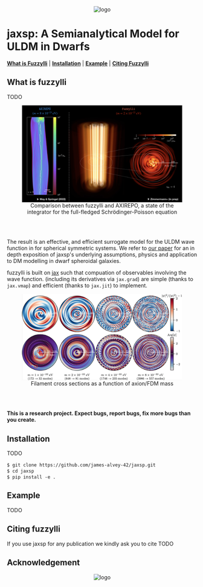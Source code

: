 <div align="center">
<img
src="https://github.com/james-alvey-42/jaxsp/blob/67be7bc188841bdf2bed02e72659245f0a2b2a1b/images/logo.png" alt="logo" width="150"></img>
</div>

# jaxsp: A Semianalytical Model for ULDM in Dwarfs
[**What is Fuzzylli**](#what-is-fuzzylli)
| [**Installation**](#installation)
| [**Example**](#example)
| [**Citing Fuzzylli**](#citing-fuzzylli)

## What is fuzzylli
TODO

<!-- [1] [Yavetz et al. (2021)](https://arxiv.org/abs/2109.06125): -->
<!-- _Construction of Wave Dark Matter Halos: Numerical Algorithm and Analytical Constraints_ -->
<!-- <br> -->
<!-- [2] [Lin et al. (2018)](https://arxiv.org/abs/1801.02320): -->
<!-- _Self-consistent construction of virialized wave dark matter halos_ -->
<!-- <br> -->
<!-- [3] [Dalal et al. (2021)](https://arxiv.org/abs/2011.13141): -->
<!-- _Don't cross the streams: caustics from fuzzy dark matter_ -->

<figure>
  <img src="https://github.com/timzimm/fuzzylli/blob/0d792d8d018cb6a44108581965902cfc148f8aeb/images/comparison.png" alt="" width="750" align="center">
  <figcaption align="center">Comparison between fuzzylli and AXIREPO, a state of the
  integrator for the full-fledged Schrödinger-Poisson equation</figcaption>
</figure>
<br/><br/>

The result is an effective, and efficient surrogate model for the ULDM wave function in 
for spherical symmetric systems. We refer to [our paper](#citing-fuzzylli)
for an in depth exposition of jaxsp's underlying assumptions, physics and application to DM modelling in dwarf spheroidal galaxies.

fuzzylli is built on [jax](https://github.com/google/jax) such that compuation of observables 
involving the wave function.
(including its derivatives via `jax.grad`) are simple (thanks to `jax.vmap`) and 
efficient (thanks to `jax.jit`) to implement.

<figure>
  <img src="https://github.com/timzimm/fuzzylli/blob/2aecf2029754e7ef9d86a9b11a99cb1d6d2603c6/images/crosssections.png" alt="" width="750" align="center">
  <figcaption align="center">Filament cross sections as a function of axion/FDM mass</figcaption>
</figure>
<br/><br/>

**This is a research project. Expect bugs, report bugs, fix more bugs than you
create.**

## Installation
TODO 
```console
$ git clone https://github.com/james-alvey-42/jaxsp.git
$ cd jaxsp
$ pip install -e .
```

## Example
TODO

## Citing fuzzylli
If you use jaxsp for any publication we kindly ask you to cite
TODO

## Acknowledgement
<div align="center">
<img
src="https://github.com/james-alvey-42/jaxsp/blob/67be7bc188841bdf2bed02e72659245f0a2b2a1b/images/eu_acknowledgement_compsci_3.png" alt="logo"></img>
</div>
